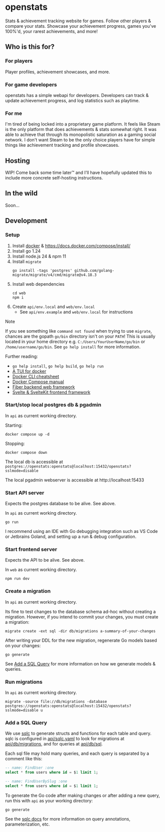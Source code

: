 # openstats

Stats & achievement tracking website for games. Follow other players & compare your stats. Showcase your achievement 
progress, games you've 100%'d, your rarest achievements, and more!

## Who is this for?

### For players

Player profiles, achievement showcases, and more.

### For game developers

openstats has a simple webapi for developers. Developers can track & update achievement progress, and log statistics 
such as playtime.

### For me

I'm tired of being locked into a proprietary game platform. It feels like Steam is the only platform that does 
achievements & stats somewhat right. It was able to achieve that through its monopolistic saturation as a gaming social 
network. I don't want Steam to be the only choice players have for simple things like achievement tracking and profile 
showcases.

## Hosting

WIP! Come back some time later™ and I'll have hopefully updated this to include more concrete self-hosting 
instructions.

## In the wild

Soon...

## Development

### Setup

1. Install [docker](https://docs.docker.com/engine/install/) & https://docs.docker.com/compose/install/
2. Install go 1.24
3. Install node.js 24 & npm 11
4. Install `migrate`
    ```shell
    go install -tags 'postgres' github.com/golang-migrate/migrate/v4/cmd/migrate@v4.18.3
    ```
5. Install web dependencies
    ```shell
    cd web
    npm i
    ```
6. Create `api/env.local` and `web/env.local`
   - See `api/env.example` and `web/env.local` for instructions

> [!NOTE]
> If you see something like `command not found` when trying to use `migrate`, chances are the gopath `go/bin` directory isn't on your `PATH`! This is usually located in your home directory e.g. `C:/Users/YourUserName/go/bin` or `/home/username/go/bin`. See `go help install` for more information.

Further reading:

- `go help install`, `go help build`, `go help run`
- [A TUI for docker](https://github.com/jesseduffield/lazydocker)
- [Docker CLI cheatsheet](https://docs.docker.com/get-started/docker_cheatsheet.pdf)
- [Docker Compose manual](https://docs.docker.com/compose/)
- [Fiber backend web framework](https://gofiber.io)
- [Svelte & SvelteKit frontend framework](https://svelte.dev/)

### Start/stop local postgres db & pgadmin

In `api` as current working directory.

Starting:

```shell
docker compose up -d
```

Stopping:

```shell
docker compose down
```

The local db is accessible at `postgres://openstats:openstats@localhost:15432/openstats?sslmode=disable`

The local pgadmin webserver is accessible at http://localhost:15433

### Start API server

Expects the postgres database to be alive. See above.

In `api` as current working directory.

```shell
go run
```

I recommend using an IDE with Go debugging integration such as VS Code or Jetbrains Goland, and setting up
a run & debug configuration.

### Start frontend server

Expects the API to be alive. See above.

In `web` as current working directory.

```shell
npm run dev
```

### Create a migration

In `api` as current working directory.

Its fine to test changes to the database schema ad-hoc without creating a migration. However, if you intend to commit
your changes, you must create a migration:

```shell
migrate create -ext sql -dir db/migrations a-summary-of-your-changes
```

After writing your DDL for the new migration, regenerate Go models based on your changes:

```shell
go generate
```

See [Add a SQL Query](#add-a-sql-query) for more information on how we generate models & queries.

### Run migrations 

In `api` as current working directory.

```shell
migrate -source file://db/migrations -database postgres://openstats:openstats@localhost:15432/openstats?sslmode=disable u
```

### Add a SQL Query

We use [sqlc](https://sqlc.dev) to generate structs and functions for each table and query. sqlc is configured in [api/sqlc.yaml](./api/sqlc.yaml) to look for migrations at [api/db/migrations](./api/db/migrations/), and for queries at [api/db/sql](./api/db/sql).

Each sql file may hold many queries, and each query is separated by a comment like this:

```sql
-- name: FindUser :one
select * from users where id = $1 limit 1;

-- name: FindUserBySlug :one
select * from users where id = $1 limit 1;
```

To generate the Go code after making changes or after adding a new query, run this with `api` as your working directory:

```shell
go generate
```

See the [sqlc docs](https://docs.sqlc.dev/en/v1.29.0/) for more information on query annotations, parameterization, etc.